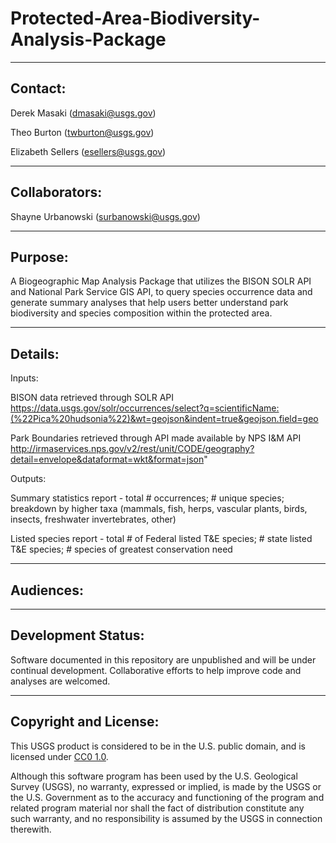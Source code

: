 # Protected-Area-Biodiversity-Analysis-Package

-----------
Contact:
-----------
Derek Masaki (dmasaki@usgs.gov)

Theo Burton (twburton@usgs.gov)

Elizabeth Sellers (esellers@usgs.gov)

-----------
Collaborators:
-----------
Shayne Urbanowski (surbanowski@usgs.gov)

-----------
Purpose:
-----------
A Biogeographic Map Analysis Package that utilizes the BISON SOLR API and National Park Service GIS API, to query species occurrence data and generate summary analyses that help users better understand park biodiversity and species composition within the protected area.  

-----------
Details:
-----------
Inputs:

BISON data retrieved through SOLR API
https://data.usgs.gov/solr/occurrences/select?q=scientificName:(%22Pica%20hudsonia%22)&wt=geojson&indent=true&geojson.field=geo

Park Boundaries retrieved through API made available by NPS I&M API
http://irmaservices.nps.gov/v2/rest/unit/CODE/geography?detail=envelope&dataformat=wkt&format=json"

Outputs:

Summary statistics report - total # occurrences; # unique species; breakdown by higher taxa (mammals, fish, herps, vascular plants, birds, insects, freshwater invertebrates, other)

Listed species report - total # of Federal listed T&E species; # state listed T&E species; # species of greatest conservation need

-----------
Audiences:
-----------

-----------
Development Status:
-------------------
Software documented in this repository are unpublished and will be under continual development.  Collaborative efforts to help improve code and analyses are welcomed.

----------------------
Copyright and License:
---------------------
This USGS product is considered to be in the U.S. public domain, and is licensed under
[CC0 1.0](https://creativecommons.org/publicdomain/zero/1.0/).

Although this software program has been used by the U.S. Geological Survey (USGS), no warranty, expressed or implied,
is made by the USGS or the U.S. Government as to the accuracy and functioning of the program and related program
material nor shall the fact of distribution constitute any such warranty, and no responsibility is assumed by the
USGS in connection therewith.

